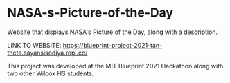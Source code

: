 # NASA-s-Picture-of-the-Day
Website that displays NASA's Picture of the Day, along with a description.

LINK TO WEBSITE: https://blueprint-project-2021-tan-theta.sayansisodiya.repl.co/

This project was developed at the MIT Blueprint 2021 Hackathon along with two other Wilcox HS students. 
